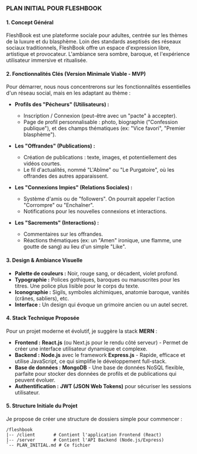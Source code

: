 ### **PLAN INITIAL POUR FLESHBOOK**

#### **1. Concept Général**

FleshBook est une plateforme sociale pour adultes, centrée sur les thèmes de la luxure et du blasphème. Loin des standards aseptisés des réseaux sociaux traditionnels, FleshBook offre un espace d'expression libre, artistique et provocateur. L'ambiance sera sombre, baroque, et l'expérience utilisateur immersive et ritualisée.

#### **2. Fonctionnalités Clés (Version Minimale Viable - MVP)**

Pour démarrer, nous nous concentrerons sur les fonctionnalités essentielles d'un réseau social, mais en les adaptant au thème :

*   **Profils des "Pécheurs" (Utilisateurs) :**
    *   Inscription / Connexion (peut-être avec un "pacte" à accepter).
    *   Page de profil personnalisable : photo, biographie ("Confession publique"), et des champs thématiques (ex: "Vice favori", "Premier blasphème").

*   **Les "Offrandes" (Publications) :**
    *   Création de publications : texte, images, et potentiellement des vidéos courtes.
    *   Le fil d'actualités, nommé "L'Abîme" ou "Le Purgatoire", où les offrandes des autres apparaissent.

*   **Les "Connexions Impies" (Relations Sociales) :**
    *   Système d'amis ou de "followers". On pourrait appeler l'action "Corrompre" ou "Enchaîner".
    *   Notifications pour les nouvelles connexions et interactions.

*   **Les "Sacrements" (Interactions) :**
    *   Commentaires sur les offrandes.
    *   Réactions thématiques (ex: un "Amen" ironique, une flamme, une goutte de sang) au lieu d'un simple "Like".

#### **3. Design & Ambiance Visuelle**

*   **Palette de couleurs :** Noir, rouge sang, or décadent, violet profond.
*   **Typographie :** Polices gothiques, baroques ou manuscrites pour les titres. Une police plus lisible pour le corps du texte.
*   **Iconographie :** Sigils, symboles alchimiques, anatomie baroque, vanités (crânes, sabliers), etc.
*   **Interface :** Un design qui évoque un grimoire ancien ou un autel secret.

#### **4. Stack Technique Proposée**

Pour un projet moderne et évolutif, je suggère la stack **MERN** :

*   **Frontend :** **React.js** (ou Next.js pour le rendu côté serveur) - Permet de créer une interface utilisateur dynamique et complexe.
*   **Backend :** **Node.js** avec le framework **Express.js** - Rapide, efficace et utilise JavaScript, ce qui simplifie le développement full-stack.
*   **Base de données :** **MongoDB** - Une base de données NoSQL flexible, parfaite pour stocker des données de profils et de publications qui peuvent évoluer.
*   **Authentification :** **JWT (JSON Web Tokens)** pour sécuriser les sessions utilisateur.

#### **5. Structure Initiale du Projet**

Je propose de créer une structure de dossiers simple pour commencer :

```
/fleshbook
|-- /client       # Contient l'application Frontend (React)
|-- /server       # Contient l'API Backend (Node.js/Express)
`-- PLAN_INITIAL.md # Ce fichier
```
